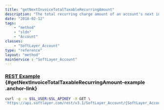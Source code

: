 ```yaml
---
title: "getNextInvoiceTotalTaxableRecurringAmount"
description: "The total recurring charge amount of an account's next invoice measured in US Dollars ($USD), assuming no changes or charges occur between now and time of billing."
date: "2018-02-12"
tags:
    - "method"
    - "sldn"
    - "Account"
classes:
    - "SoftLayer_Account"
type: "reference"
layout: "method"
mainService : "SoftLayer_Account"
---
```


### [REST Example](#getNextInvoiceTotalTaxableRecurringAmount-example) <a href="/article/rest/"><i class="fas fa-question"></i></a> {#getNextInvoiceTotalTaxableRecurringAmount-example .anchor-link} 
```bash
curl -g -u $SL_USER:$SL_APIKEY -X GET \
'https://api.softlayer.com/rest/v3.1/SoftLayer_Account/{SoftLayer_AccountID}/getNextInvoiceTotalTaxableRecurringAmount'
```
